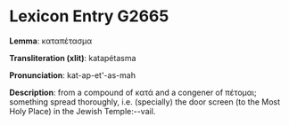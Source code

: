 # Lexicon Entry G2665

**Lemma**: καταπέτασμα

**Transliteration (xlit)**: katapétasma

**Pronunciation**: kat-ap-et'-as-mah

**Description**:
from a compound of κατά and a congener of πέτομαι; something spread thoroughly, i.e. (specially) the door screen (to the Most Holy Place) in the Jewish Temple:--vail.
